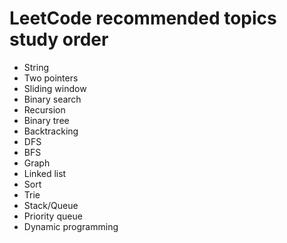 # LeetCode recommended topics study order

- String
- Two pointers
- Sliding window
- Binary search
- Recursion
- Binary tree
- Backtracking
- DFS
- BFS
- Graph
- Linked list
- Sort
- Trie
- Stack/Queue
- Priority queue
- Dynamic programming
